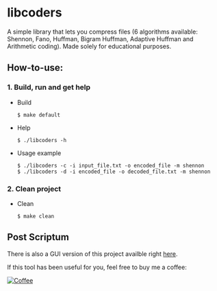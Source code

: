 # libcoders
A simple library that lets you compress files (6 algorithms available: Shennon, Fano, Huffman, Bigram Huffman, Adaptive Huffman and Arithmetic coding). Made solely for educational purposes.

## How-to-use:

### 1. Build, run and get help

  * Build
    ```
    $ make default
    ```
  
  * Help
    ```
    $ ./libcoders -h
    ```
  
  * Usage example
    ```
    $ ./libcoders -c -i input_file.txt -o encoded_file -m shennon
    $ ./libcoders -d -i encoded_file -o decoded_file.txt -m shennon
    ```
  
  ### 2. Clean project

  * Clean
  
    ```
    $ make clean
    ```

## Post Scriptum
There is also a GUI version of this project availble right [here](https://github.com/snovvcrash/LibCoders-GUI "LibCoders-GUI").

If this tool has been useful for you, feel free to buy me a coffee:

[![Coffee](https://www.buymeacoffee.com/assets/img/custom_images/orange_img.png)](https://buymeacoff.ee/snovvcrash)
